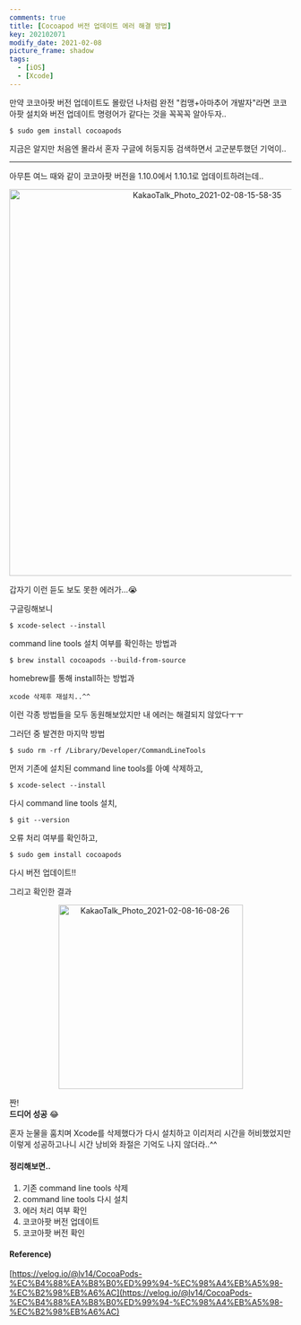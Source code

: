 ```yaml
---
comments: true
title: [Cocoapod 버전 업데이트 에러 해결 방법]
key: 202102071
modify_date: 2021-02-08
picture_frame: shadow
tags:
  - [iOS]
  - [Xcode]
---
```

 
만약 코코아팟 버전 업데이트도 몰랐던 나처럼 완전 "컴맹+아마추어 개발자"라면 코코아팟 설치와 버전 업데이트 명령어가 같다는 것을 꼭꼭꼭 알아두자..
 
```
$ sudo gem install cocoapods
```
 
지금은 알지만 처음엔 몰라서 혼자 구글에 허둥지둥 검색하면서 고군분투했던 기억이..
 
***
 
아무튼 여느 때와 같이 코코아팟 버전을 1.10.0에서 1.10.1로 업데이트하려는데..   
 
<p style="text-align:center"><img width="690" alt="KakaoTalk_Photo_2021-02-08-15-58-35" src="https://user-images.githubusercontent.com/50580583/107186940-86ef5500-6a28-11eb-8802-a6980f3b6d34.png"></p>   
 
갑자기 이런 듣도 보도 못한 에러가...😭
    
    
구글링해보니
```
$ xcode-select --install
```
command line tools 설치 여부를 확인하는 방법과
```
$ brew install cocoapods --build-from-source
```
homebrew를 통해 install하는 방법과
```
xcode 삭제후 재설치..^^
```
이런 각종 방법들을 모두 동원해보았지만 내 에러는 해결되지 않았다ㅜㅜ   
    
    
그러던 중 발견한 마지막 방법
```
$ sudo rm -rf /Library/Developer/CommandLineTools
```
먼저 기존에 설치된 command line tools를 아예 삭제하고,
```
$ xcode-select --install
```
다시 command line tools 설치,
```
$ git --version
```
오류 처리 여부를 확인하고,
```
$ sudo gem install cocoapods
```
다시 버전 업데이트!!   
 
그리고 확인한 결과   
 
<p style="text-align:center"><img width="329" alt="KakaoTalk_Photo_2021-02-08-16-08-26" src="https://user-images.githubusercontent.com/50580583/107186946-88208200-6a28-11eb-84f9-99e767ed6e1c.png"></p>   
 
짠!   
**드디어 성공** 😂
    
    
혼자 눈물을 훔치며 Xcode를 삭제했다가 다시 설치하고 이리저리 시간을 허비했었지만 이렇게 성공하고나니 시간 낭비와 좌절은 기억도 나지 않더라..^^
 
#### 정리해보면..
 
1. 기존 command line tools 삭제
2. command line tools 다시 설치
3. 에러 처리 여부 확인
4. 코코아팟 버전 업데이트
5. 코코아팟 버전 확인
 
#### Reference)
 
[https://velog.io/@lv14/CocoaPods-%EC%B4%88%EA%B8%B0%ED%99%94-%EC%98%A4%EB%A5%98-%EC%B2%98%EB%A6%AC](https://velog.io/@lv14/CocoaPods-%EC%B4%88%EA%B8%B0%ED%99%94-%EC%98%A4%EB%A5%98-%EC%B2%98%EB%A6%AC)
